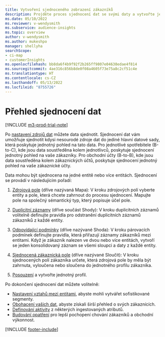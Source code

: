 ```yaml
---
title: Vytvoření sjednoceného zobrazení zákazníků
description: Projděte proces sjednocení dat se svými daty a vytvořte jedinou datovou sadu sjednocených zákaznických profilů.
ms.date: 05/10/2022
ms.reviewer: v-wendysmith
ms.subservice: audience-insights
ms.topic: overview
author: v-wendysmith
ms.author: mukeshpo
manager: shellyha
searchScope:
- ci-map
- customerInsights
ms.openlocfilehash: bb8da6f4b9f92f2b265ff9807e04638edae4f814
ms.sourcegitcommit: 4ae316c856b8de0f08a4605f73e75a8c2cf51c4e
ms.translationtype: HT
ms.contentlocale: cs-CZ
ms.lasthandoff: 05/13/2022
ms.locfileid: "8755726"
---
```

# <a name="data-unification-overview"></a>Přehled sjednocení dat

[!INCLUDE [m3-prod-trial-note](includes/m3-prod-trial-note.md)]

Po [nastavení zdrojů dat](data-sources.md) můžete data sjednotit. Sjednocení dat vám umožňuje sjednotit kdysi nesourodé zdroje dat do jediné hlavní datové sady, která poskytuje jednotný pohled na tato data. Pro jednotlivé spotřebitele (B-to-C), kde jsou data soustředěna kolem jednotlivců, poskytuje sjednocení jednotný pohled na vaše zákazníky. Pro obchodní účty (B-to-B), kde jsou data soustředěna kolem zákaznických účtů, poskytuje sjednocení jednotný pohled na vaše zákaznické účty.

Data mohou být sjednocena na jedné entitě nebo více entitách. Sjednocení se provádí v následujícím pořadí:

1. [Zdrojová pole](map-entities.md) (dříve nazývaná Mapa): V kroku zdrojových polí vyberte entity a pole, která chcete zahrnout do procesu sjednocení. Mapujte pole na společný sémantický typ, který popisuje účel pole.

1. [Duplicitní záznamy](remove-duplicates.md) (dříve součást Shody): V kroku duplicitních záznamů volitelně definujte pravidla pro odstranění duplicitních záznamů zákazníků z každé entity.

1. [Odpovídající podmínky](match-entities.md) (dříve nazývané Shoda): V kroku párovacích podmínek definujte pravidla, která přiřazují záznamy zákazníků mezi entitami. Když je zákazník nalezen ve dvou nebo více entitách, vytvoří se jeden konsolidovaný záznam se všemi sloupci a daty z každé entity.

1. [Sjednocená zákaznická pole](merge-entities.md) (dříve nazývané Sloučit): V kroku sjednocených polí zákazníka určete, která zdrojová pole by měla být zahrnuta, vyloučena nebo sloučena do jednotného profilu zákazníka.  

1. [Posouzení](review-unification.md) a vytvořte jednotný profil.

Po dokončení sjednocení dat můžete volitelně:

- [Nastavení vztahů mezi entitami](relationships.md), abyste mohli vytvářet sofistikované segmenty.
- [Obohacení vašich dat](enrichment-hub.md), abyste získali širší přehled o svých zákaznících.
- [Definování aktivity](activities.md) z některých ingestovaných atributů.
- [Budování opatření](measures.md) pro lepší pochopení chování zákazníků a obchodní výkonnost.

[!INCLUDE [footer-include](includes/footer-banner.md)]
